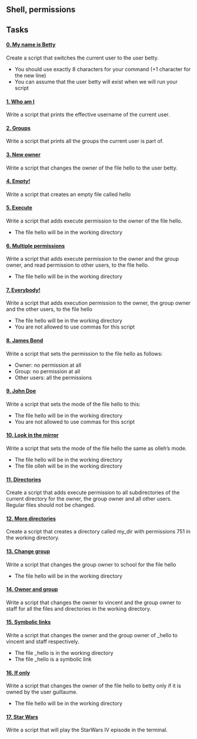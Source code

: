 ## Shell, permissions
## Tasks
#### [0. My name is Betty](0-iam_betty)
Create a script that switches the current user to the user betty.
- You should use exactly 8 characters for your command (+1 character for the new line)
- You can assume that the user betty will exist when we will run your script
#### [1. Who am I](1-who_am_i)
Write a script that prints the effective username of the current user.
#### [2. Groups](2-groups)
Write a script that prints all the groups the current user is part of.
#### [3. New owner](3-new_owner)
Write a script that changes the owner of the file hello to the user betty.
#### [4. Empty!](4-empty)
Write a script that creates an empty file called hello
#### [5. Execute](5-execute)
Write a script that adds execute permission to the owner of the file hello.
- The file hello will be in the working directory
#### [6. Multiple permissions](6-multiple_permissions)
Write a script that adds execute permission to the owner and the group owner, and read permission to other users, to the file hello.
- The file hello will be in the working directory
#### [7. Everybody!](7-everybody)
Write a script that adds execution permission to the owner, the group owner and the other users, to the file hello
- The file hello will be in the working directory
- You are not allowed to use commas for this script
#### [8. James Bond](8-James_Bond)
Write a script that sets the permission to the file hello as follows:
- Owner: no permission at all
- Group: no permission at all
- Other users: all the permissions
#### [9. John Doe](9-John_Doe)
Write a script that sets the mode of the file hello to this:
- The file hello will be in the working directory
- You are not allowed to use commas for this script
#### [10. Look in the mirror](10-mirror_permissions)
Write a script that sets the mode of the file hello the same as olleh’s mode.
- The file hello will be in the working directory
- The file olleh will be in the working directory
#### [11. Directories](11-directories_permissions)
Create a script that adds execute permission to all subdirectories of the current directory for the owner, the group owner and all other users. Regular files should not be changed.
#### [12. More directories](12-directory_permissions)
Create a script that creates a directory called my_dir with permissions 751 in the working directory.
#### [13. Change group](13-change_group)
Write a script that changes the group owner to school for the file hello
- The file hello will be in the working directory
#### [14. Owner and group](100-change_owner_and_group)
Write a script that changes the owner to vincent and the group owner to staff for all the files and directories in the working directory.
#### [15. Symbolic links](101-symbolic_link_permissions)
Write a script that changes the owner and the group owner of _hello to vincent and staff respectively.
- The file _hello is in the working directory
- The file _hello is a symbolic link
#### [16. If only](102-ifonly)
Write a script that changes the owner of the file hello to betty only if it is owned by the user guillaume.
- The file hello will be in the working directory
#### [17. Star Wars](103-StarWars)
Write a script that will play the StarWars IV episode in the terminal. 
